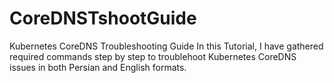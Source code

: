 # CoreDNSTshootGuide
Kubernetes CoreDNS Troubleshooting Guide
In this Tutorial, I have gathered required commands step by step to troublehoot Kubernetes CoreDNS issues in both Persian and English formats. 
